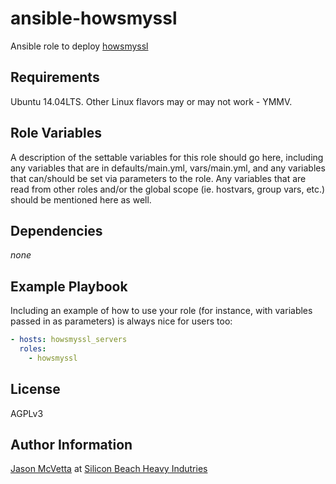 ansible-howsmyssl
=================

Ansible role to deploy [howsmyssl](https://github.com/jmhodges/howsmyssl)


Requirements
------------

Ubuntu 14.04LTS.  Other Linux flavors may or may not work - YMMV.  


Role Variables
--------------

A description of the settable variables for this role should go here, including any variables that are in defaults/main.yml, vars/main.yml, and any variables that can/should be set via parameters to the role. Any variables that are read from other roles and/or the global scope (ie. hostvars, group vars, etc.) should be mentioned here as well.


Dependencies
------------

*none*


Example Playbook
----------------

Including an example of how to use your role (for instance, with variables passed in as parameters) is always nice for users too:

```yaml
- hosts: howsmyssl_servers
  roles:
    - howsmyssl
```


License
-------

AGPLv3


Author Information
------------------

[Jason McVetta](mailto:jason.mcvetta@gmail.com) at [Silicon Beach Heavy Indutries](http://siliconheavy.com)
